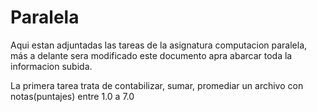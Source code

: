 # Paralela

Aqui estan adjuntadas las tareas de la asignatura computacion paralela, más a delante sera modificado este documento apra abarcar toda la informacion subida.

La primera tarea trata de contabilizar, sumar, promediar un archivo con notas(puntajes) entre 1.0 a 7.0 
